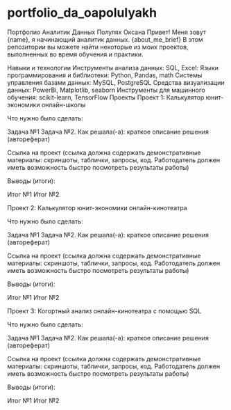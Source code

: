 # portfolio_da_oapolulyakh
Портфолио Аналитик Данных Полулях Оксана
Привет! Меня зовут {name}, я начинающий аналитик данных. {about_me_brief} В этом репозитории вы можете найти некоторые из моих проектов, выполненных во время обучения и практики.

Навыки и технологии
Инструменты анализа данных: SQL, Excel:
Языки программирования и библиотеки: Python, Pandas, math
Системы управления базами данных: MySQL, PostgreSQL
Средства визуализации данных: PowerBi, Matplotlib, seaborn
Инструменты для машинного обучения: scikit-learn, TensorFlow
Проекты
Проект 1: Калькулятор юнит-экономики онлайн-школы

Что нужно было сделать:

Задача №1
Задача №2.
Как решала(-а): краткое описание решения (автореферат)

Ссылка на проект (ссылка должна содержать демонстративные материалы: скриншоты, таблички, запросы, код. Работодатель должен иметь возможность быстро посмотреть результаты работы)

Выводы (итоги):

Итог №1
Итог №2

Проект 2: Калькулятор юнит-экономики онлайн-кинотеатра

Что нужно было сделать:

Задача №1
Задача №2.
Как решала(-а): краткое описание решения (автореферат)

Ссылка на проект (ссылка должна содержать демонстративные материалы: скриншоты, таблички, запросы, код. Работодатель должен иметь возможность быстро посмотреть результаты работы)

Выводы (итоги):

Итог №1
Итог №2


Проект 3: Когортный анализ онлайн-кинотеатра с помощью SQL

Что нужно было сделать:

Задача №1
Задача №2.
Как решала(-а): краткое описание решения (автореферат)

Ссылка на проект (ссылка должна содержать демонстративные материалы: скриншоты, таблички, запросы, код. Работодатель должен иметь возможность быстро посмотреть результаты работы)

Выводы (итоги):

Итог №1
Итог №2
